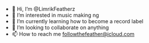 - 👋 Hi, I’m @LimrikFeatherz
- 👀 I’m interested in music making ng
- 🌱 I’m currently learning how to become a record label
- 💞️ I’m looking to collaborate on anything
- 📫 How to reach me followthefeather@icloud.com

<!---
LimrikFeatherz/LimrikFeatherz is a ✨ special ✨ repository because its `README.md` (this file) appears on your GitHub profile.
You can click the Preview link to take a look at your changes.
--->
